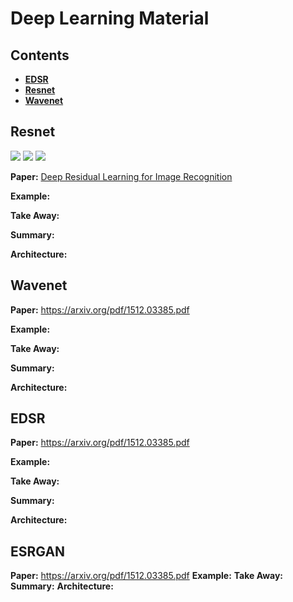 # Deep Learning Material


## Contents
- [**EDSR**](#EDSR)
- [**Resnet**](#Resnet)
- [**Wavenet**](#WWavenet)

## Resnet
![](https://img.shields.io/badge/code-pytorch-green?style=plastic)
![](https://img.shields.io/badge/example-classification-orange?style=plastic)
![](https://img.shields.io/badge/data-mnist-yellow?style=plastic)

**Paper:** [Deep Residual Learning for Image Recognition](https://arxiv.org/pdf/1512.03385.pdf)

**Example:**

**Take Away:**

**Summary:**


**Architecture:**


## Wavenet

**Paper:** https://arxiv.org/pdf/1512.03385.pdf

**Example:**

**Take Away:**

**Summary:**

**Architecture:**


## EDSR

**Paper:** https://arxiv.org/pdf/1512.03385.pdf

**Example:**

**Take Away:**

**Summary:**

**Architecture:**


## ESRGAN

**Paper:** https://arxiv.org/pdf/1512.03385.pdf
**Example:**
**Take Away:**
**Summary:**
**Architecture:**
